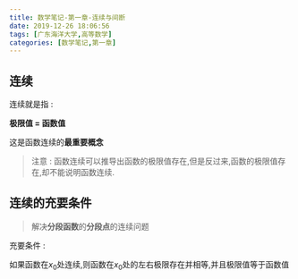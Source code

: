 ```yaml
---
title: 数学笔记-第一章-连续与间断
date: 2019-12-26 18:06:56
tags: [广东海洋大学,高等数学]
categories: [数学笔记,第一章]
---
```


## 连续

连续就是指 :

**极限值 = 函数值**

这是函数连续的**最重要概念**

> 注意 : 函数连续可以推导出函数的极限值存在,但是反过来,函数的极限值存在,却不能说明函数连续.

## 连续的充要条件

> 解决**分段函数**的**分段点**的连续问题

充要条件 :

如果函数在$x_0$处连续,则函数在$x_0$处的左右极限存在并相等,并且极限值等于函数值